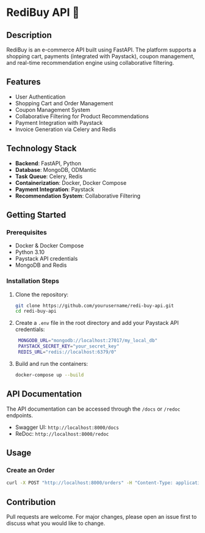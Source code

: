 # RediBuy API 🚀

<!-- [![Build Status](https://github.com/BjornOnGit/redi-buy_api/workflows/CI/badge.svg)](https://github.com/BjornOnGit/redi-buy_api/actions) -->

## Description

RediBuy is an e-commerce API built using FastAPI. The platform supports a shopping cart, payments (integrated with Paystack), coupon management, and real-time recommendation engine using collaborative filtering.

## Features

- User Authentication
- Shopping Cart and Order Management
- Coupon Management System
- Collaborative Filtering for Product Recommendations
- Payment Integration with Paystack
- Invoice Generation via Celery and Redis

## Technology Stack

- **Backend**: FastAPI, Python
- **Database**: MongoDB, ODMantic
- **Task Queue**: Celery, Redis
- **Containerization**: Docker, Docker Compose
- **Payment Integration**: Paystack
- **Recommendation System**: Collaborative Filtering

## Getting Started

### Prerequisites

- Docker & Docker Compose
- Python 3.10
- Paystack API credentials
- MongoDB and Redis

### Installation Steps

1. Clone the repository:

   ```bash
   git clone https://github.com/yourusername/redi-buy-api.git
   cd redi-buy-api
   ```

2. Create a `.env` file in the root directory and add your Paystack API credentials:

   ```bash
    MONGODB_URL="mongodb://localhost:27017/my_local_db"
    PAYSTACK_SECRET_KEY="your_secret_key"
    REDIS_URL="redis://localhost:6379/0"
    ```

3. Build and run the containers:

    ```bash
    docker-compose up --build
    ```

## API Documentation

The API documentation can be accessed through the `/docs` or `/redoc` endpoints.

- Swagger UI: `http://localhost:8000/docs`
- ReDoc: `http://localhost:8000/redoc`

## Usage

### Create an Order

```bash
curl -X POST "http://localhost:8000/orders" -H "Content-Type: application/json" -d '{"user_id": "60c74b", "items": [...]}'
```

## Contribution

Pull requests are welcome. For major changes, please open an issue first to discuss what you would like to change.
